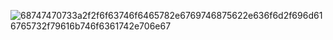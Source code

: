 ![68747470733a2f2f6f63746f6465782e6769746875622e636f6d2f696d616765732f79616b746f6361742e706e67](https://user-images.githubusercontent.com/97844316/151027834-31f7342f-4ca3-4e7f-bc02-8a15599eb724.png)
